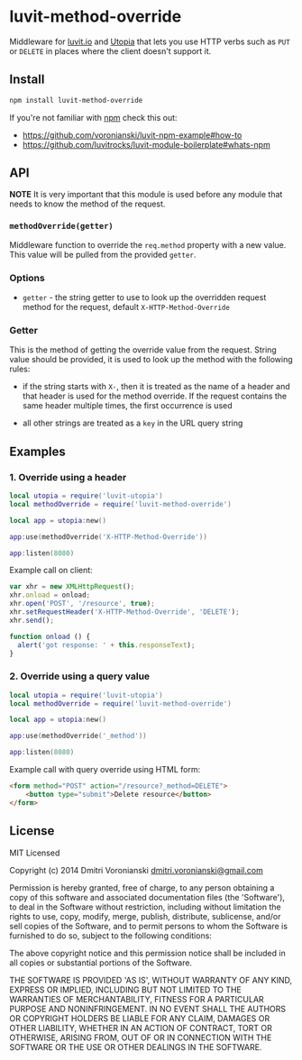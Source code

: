 # luvit-method-override

Middleware for [luvit.io](http://luvit.io) and [Utopia](https://github.com/luvitrocks/luvit-utopia) that lets you use HTTP verbs such as ``PUT`` or ``DELETE`` in places where the client doesn't support it.

## Install

```bash
npm install luvit-method-override
```

If you're not familiar with [npm](https://www.npmjs.org/) check this out:
- https://github.com/voronianski/luvit-npm-example#how-to
- https://github.com/luvitrocks/luvit-module-boilerplate#whats-npm

## API

**NOTE** It is very important that this module is used before any module that needs to know the method of the request.

### ``methodOverride(getter)``

Middleware function to override the ``req.method`` property with a new value. This value will be pulled from the provided ``getter``.

### Options

- ``getter`` - the string getter to use to look up the overridden request method for the request, default ``X-HTTP-Method-Override``

### Getter

This is the method of getting the override value from the request. String value should be provided, it is used to look up the method with the following rules:

- if the string starts with ``X-``, then it is treated as the name of a header and that header is used for the method override. If the request contains the same header multiple times, the first occurrence is used

- all other strings are treated as a ``key`` in the URL query string

## Examples

### 1. Override using a header

```lua
local utopia = require('luvit-utopia')
local methodOverride = require('luvit-method-override')

local app = utopia:new()

app:use(methodOverride('X-HTTP-Method-Override'))

app:listen(8080)
```

Example call on client:

```javascript
var xhr = new XMLHttpRequest();
xhr.onload = onload;
xhr.open('POST', '/resource', true);
xhr.setRequestHeader('X-HTTP-Method-Override', 'DELETE');
xhr.send();

function onload () {
  alert('got response: ' + this.responseText);
}
```

### 2. Override using a query value

```lua
local utopia = require('luvit-utopia')
local methodOverride = require('luvit-method-override')

local app = utopia:new()

app:use(methodOverride('_method'))

app:listen(8080)
```

Example call with query override using HTML form:

```html
<form method="POST" action="/resource?_method=DELETE">
	<button type="submit">Delete resource</button>
</form>
```

## License

MIT Licensed

Copyright (c) 2014 Dmitri Voronianski [dmitri.voronianski@gmail.com](mailto:dmitri.voronianski@gmail.com)

Permission is hereby granted, free of charge, to any person obtaining
a copy of this software and associated documentation files (the
'Software'), to deal in the Software without restriction, including
without limitation the rights to use, copy, modify, merge, publish,
distribute, sublicense, and/or sell copies of the Software, and to
permit persons to whom the Software is furnished to do so, subject to
the following conditions:

The above copyright notice and this permission notice shall be
included in all copies or substantial portions of the Software.

THE SOFTWARE IS PROVIDED 'AS IS', WITHOUT WARRANTY OF ANY KIND,
EXPRESS OR IMPLIED, INCLUDING BUT NOT LIMITED TO THE WARRANTIES OF
MERCHANTABILITY, FITNESS FOR A PARTICULAR PURPOSE AND NONINFRINGEMENT.
IN NO EVENT SHALL THE AUTHORS OR COPYRIGHT HOLDERS BE LIABLE FOR ANY
CLAIM, DAMAGES OR OTHER LIABILITY, WHETHER IN AN ACTION OF CONTRACT,
TORT OR OTHERWISE, ARISING FROM, OUT OF OR IN CONNECTION WITH THE
SOFTWARE OR THE USE OR OTHER DEALINGS IN THE SOFTWARE.
